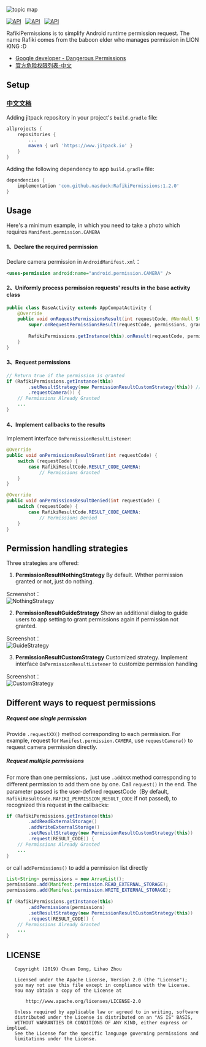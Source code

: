 ![topic map](https://github.com/nasduck/RafikiPermissions/blob/dev/art/topic%20map.png?raw=true)

[![API](https://img.shields.io/badge/RafikiPermissions-v1.2.0-brightgreen.svg?style=flat)](https://android-arsenal.com/api?level=14)&ensp;
[![API](https://img.shields.io/badge/API-14%2B-brightgreen.svg?style=flat)](https://android-arsenal.com/api?level=14)&ensp;
[![API](https://img.shields.io/badge/License-Apche2.0-brightgreen.svg?style=flat)](https://github.com/nasduck/AfikiPermissions/blob/master/LICENSE)

RafikiPermissions is to simplify Android runtime permission request. The name Rafiki comes from the baboon elder who manages permission in LION KING :D

* [Google developer - Dangerous Permissions](https://developer.android.com/guide/topics/permissions/overview#permission-groups)
* [官方危险权限列表-中文](https://developer.android.google.cn/guide/topics/permissions/overview#permission-groups)

## Setup

### **</u>[中文文档](https://github.com/nasduck/RafikiPermissions/blob/master/README-CN.md)</u>**

Adding jitpack repository in your project's `build.gradle` file:

```gradle
allprojects {
	repositories {
		...
		maven { url 'https://www.jitpack.io' }
	}
}
```

Adding the following dependency to app `build.gradle` file:

```gradle
dependencies {
    implementation 'com.github.nasduck:RafikiPermissions:1.2.0'
}
```

## Usage

Here's a minimum example, in which you need to take a photo which requires `Manifest.permission.CAMERA`

#### 1、Declare the required permission

Declare camera permission in `AndroidManifest.xml`：

```xml
<uses-permission android:name="android.permission.CAMERA" />
```

#### 2、Uniformly process permission requests' results in the base activity class

```java
public class BaseActivity extends AppCompatActivity {
    @Override
    public void onRequestPermissionsResult(int requestCode, @NonNull String[] permissions, @NonNull int[] grantResults) {
        super.onRequestPermissionsResult(requestCode, permissions, grantResults);
	
        RafikiPermissions.getInstance(this).onResult(requestCode, permissions, grantResults);
    }
}
```

#### 3、Request permissions

```java
// Return true if the permission is granted
if (RafikiPermissions.getInstance(this)
        .setResultStrategy(new PermissionResultCustomStrategy(this)) // Set customized permission handling strategy, There are also another two preset strategies
        .requestCamera()) {
    // Permissions Already Granted
    ...
}
```

#### 4、Implement callbacks to the results

Implement interface `OnPermissionResultListener`:

```java
@Override   
public void onPermissionsResultGrant(int requestCode) {
    switch (requestCode) {
        case RafikiResultCode.RESULT_CODE_CAMERA:
            // Permissions Granted
    }
}

@Override   
public void onPermissionsResultDenied(int requestCode) {
    switch (requestCode) {
        case RafikiResultCode.RESULT_CODE_CAMERA:
            // Permissions Denied
    }
}
```

## Permission handling strategies

Three strategies are offered:

1. **PermissionResultNothingStrategy** By default. Whther permission granted or not, just do nothing.

Screenshot：   
![NothingStrategy](https://github.com/nasduck/RafikiPermissions/blob/dev/art/NothingStrategy_en.gif?raw=true)

2. **PermissionResultGuideStrategy** Show an additional dialog to guide users to app setting to grant permissions again if permission not granted.

Screenshot：   
![GuideStrategy](https://github.com/nasduck/RafikiPermissions/blob/dev/art/GuideStrategy_en.gif?raw=true)

3. **PermissionResultCustomStrategy** Customized strategy. Implement interface `OnPermissionResultListener` to customize permission handling

Screenshot：   
![CustomStrategy](https://github.com/nasduck/RafikiPermissions/blob/dev/art/CustomStrategy_en.gif?raw=true)

## Different ways to request permissions

##### Request one single permission

Provide `.requestXX()` method corresponding to each permission. For example, request for `Manifest.permission.CAMERA`, use `requestCamera()` to request camera permission directly.

##### Request multiple permissions

For more than one permissions，just use `.addXXX` method corresponding to different permission to add them one by one. Call  `request()` in the end. The parameter passed is the user-defined requestCode（By default, `RafikiResultCode.RAFIKI_PERMISSION_RESULT_CODE` if not passed), to recognized this request in the callbacks:

```java
if (RafikiPermissions.getInstance(this)
        .addReadExternalStorage()
        .addWriteExternalStorage()
        .setResultStrategy(new PermissionResultCustomStrategy(this))
        .request(RESULT_CODE)) {
    // Permissions Already Granted
    ...
}
```

or call `addPermissions()` to add a permission list directly

```java
List<String> permissions = new ArrayList();
permissions.add(Manifest.permission.READ_EXTERNAL_STORAGE);
permissions.add(Manifest.permission.WRITE_EXTERNAL_STORAGE);
        
if (RafikiPermissions.getInstance(this)
        .addPermissions(permissions)
        .setResultStrategy(new PermissionResultCustomStrategy(this))
        .request(RESULT_CODE)) {
    // Permissions Already Granted
    ...
}
```

## LICENSE
```
   Copyright (2019) Chuan Dong, Lihao Zhou

   Licensed under the Apache License, Version 2.0 (the "License");
   you may not use this file except in compliance with the License.
   You may obtain a copy of the License at

       http://www.apache.org/licenses/LICENSE-2.0

   Unless required by applicable law or agreed to in writing, software
   distributed under the License is distributed on an "AS IS" BASIS,
   WITHOUT WARRANTIES OR CONDITIONS OF ANY KIND, either express or implied.
   See the License for the specific language governing permissions and
   limitations under the License.
```
